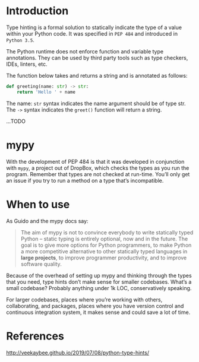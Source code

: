 # Introduction
Type hinting is a formal solution to statically indicate the type of a value within your Python code. It was specified in `PEP 484` and introduced in `Python 3.5`.

The Python runtime does not enforce function and variable type annotations. They can be used by third party tools such as type checkers, 
IDEs, linters, etc.

The function below takes and returns a string and is annotated as follows:
```python
def greeting(name: str) -> str:
    return 'Hello ' + name
```
The name: `str` syntax indicates the name argument should be of type str. The `->` syntax indicates the `greet()` function will return a string.

...TODO


# mypy
With the development of PEP 484 is that it was developed in conjunction with `mypy`, a project out of DropBox, which checks the types as you run the program. Remember that types are not checked at run-time. You’ll only get an issue if you try to run a method on a type that’s incompatible.


# When to use
As Guido and the mypy docs say:  
> The aim of mypy is not to convince everybody to write statically typed Python – static typing is entirely optional, now and in the future. The goal is to give more options for Python programmers, to make Python a more competitive alternative to other statically typed languages in **large projects**, to improve programmer productivity, and to improve software quality.

Because of the overhead of setting up mypy and thinking through the types that you need, type hints don’t make sense for smaller codebases. What’s a small codebase? Probably anything under 1k LOC, conservatively speaking. 

For larger codebases, places where you’re working with others, collaborating, and packages, places where you have version control and continuous integration system, it makes sense and could save a lot of time.

# References
http://veekaybee.github.io/2019/07/08/python-type-hints/
